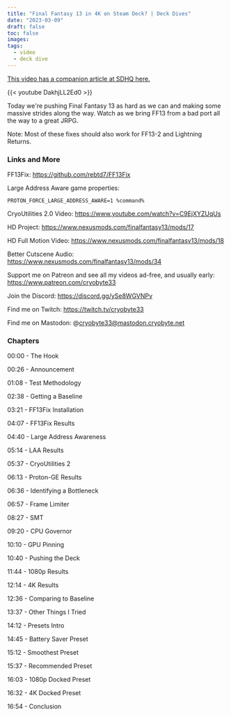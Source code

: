 ```yaml
---
title: "Final Fantasy 13 in 4K on Steam Deck? | Deck Dives"
date: "2023-03-09"
draft: false
toc: false
images:
tags:
  - video
  - deck dive
---
```


[This video has a companion article at SDHQ here.](https://steamdeckhq.com/news/cryobyte33-final-fantasy-13-deck-dive/)

{{< youtube DakhjLL2Ed0 >}}

Today we're pushing Final Fantasy 13 as hard as we can and making some massive strides along the way. Watch as we 
bring FF13 from a bad port all the way to a great JRPG.

Note: Most of these fixes should also work for FF13-2 and Lightning Returns.

### Links and More
FF13Fix: https://github.com/rebtd7/FF13Fix

Large Address Aware game properties:
```
PROTON_FORCE_LARGE_ADDRESS_AWARE=1 %command%
```

CryoUtilities 2.0 Video: https://www.youtube.com/watch?v=C9EjXYZUqUs

HD Project: https://www.nexusmods.com/finalfantasy13/mods/17

HD Full Motion Video: https://www.nexusmods.com/finalfantasy13/mods/18

Better Cutscene Audio: https://www.nexusmods.com/finalfantasy13/mods/34

Support me on Patreon and see all my videos ad-free, and usually early: https://www.patreon.com/cryobyte33

Join the Discord: https://discord.gg/ySe8WGVNPv

Find me on Twitch: https://twitch.tv/cryobyte33

Find me on Mastodon: @cryobyte33@mastodon.cryobyte.net

### Chapters
00:00 - The Hook

00:26 - Announcement

01:08 - Test Methodology

02:38 - Getting a Baseline

03:21 - FF13Fix Installation

04:07 - FF13Fix Results

04:40 - Large Address Awareness

05:14 - LAA Results

05:37 - CryoUtilities 2

06:13 - Proton-GE Results

06:36 - Identifying a Bottleneck

06:57 - Frame Limiter

08:27 - SMT

09:20 - CPU Governor

10:10 - GPU Pinning

10:40 - Pushing the Deck

11:44 - 1080p Results

12:14 - 4K Results

12:36 - Comparing to Baseline

13:37 - Other Things I Tried

14:12 - Presets Intro

14:45 - Battery Saver Preset

15:12 - Smoothest Preset

15:37 - Recommended Preset

16:03 - 1080p Docked Preset

16:32 - 4K Docked Preset

16:54 - Conclusion